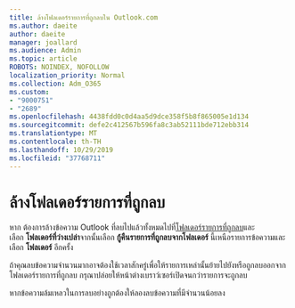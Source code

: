 ```yaml
---
title: ล้างโฟลเดอร์รายการที่ถูกลบใน Outlook.com
ms.author: daeite
author: daeite
manager: joallard
ms.audience: Admin
ms.topic: article
ROBOTS: NOINDEX, NOFOLLOW
localization_priority: Normal
ms.collection: Adm_O365
ms.custom:
- "9000751"
- "2689"
ms.openlocfilehash: 4438fdd0c0d4aa5d9dce358f5b8f865005e1d134
ms.sourcegitcommit: defe2c412567b596fa8c3ab52111bde712ebb314
ms.translationtype: MT
ms.contentlocale: th-TH
ms.lasthandoff: 10/29/2019
ms.locfileid: "37768711"
---
```

# <a name="empty-the-deleted-items-folder"></a>ล้างโฟลเดอร์รายการที่ถูกลบ

หาก ต้องการล้างข้อความ Outlook ที่ลบไปแล้วทั้งหมดไปที่[โฟลเดอร์รายการที่ถูกลบ](https://outlook.live.com/mail/deleteditems)และเลือก **โฟลเดอร์ที่ว่างเปล่า**จากนั้นเลือก **กู้คืนรายการที่ถูกลบจากโฟลเดอร์** นี้เหนือรายการข้อความและเลือก **โฟลเดอร์** อีกครั้ง

ถ้าคุณลบข้อความจำนวนมากอาจต้องใช้เวลาสักครู่เพื่อให้รายการเหล่านั้นย้ายไปยังหรือถูกลบออกจากโฟลเดอร์รายการที่ถูกลบ กรุณาปล่อยให้หน้าต่างเบราว์เซอร์เปิดจนกว่ารายการจะถูกลบ

หากข้อความล้มเหลวในการลบอย่างถูกต้องให้ลองลบข้อความที่มีจำนวนน้อยลง